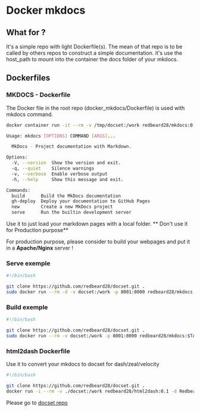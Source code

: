 <h1>
  <span>Docker mkdocs</span>
</h1>

## What for ?
It's a simple repo with light Dockerfile(s).
The mean of that repo is to be called by others repos to construct a simple documentation.
it's use the host_path to mount into the container the docs folder of your mkdocs.

## Dockerfiles

### MKDOCS - Dockerfile

The Docker file in the root repo (docker_mkdocs/Dockerfile) is used with mkdocs command.

```bash
docker container run -it --rm -v /tmp/docset:/work redbeard28/mkdocs:0.1 -h

Usage: mkdocs [OPTIONS] COMMAND [ARGS]...

  MkDocs - Project documentation with Markdown.

Options:
  -V, --version  Show the version and exit.
  -q, --quiet    Silence warnings
  -v, --verbose  Enable verbose output
  -h, --help     Show this message and exit.

Commands:
  build      Build the MkDocs documentation
  gh-deploy  Deploy your documentation to GitHub Pages
  new        Create a new MkDocs project
  serve      Run the builtin development server

```

Use it to just load your markdown pages with a local folder.
** Don't use it for Production purpose** 

For production purpose, please consider to build your webpages and put it in a **Apache/Nginx** server !


### Serve exemple

```bash
#!/bin/bash

git clone https://github.com/redbeard28/docset.git .
sudo docker run --rm -d -v docset:/work -p 8001:8000 redbeard28/mkdocs:$TAG serve -a 0.0.0.0:8000
```

### Build exemple

```bash
#!/bin/bash

git clone https://github.com/redbeard28/docset.git .
sudo docker run --rm -v docset:/work -p 8001:8000 redbeard28/mkdocs:$TAG build
```

### html2dash Dockerfile

Use it to convert your mkdocs to docset for dash/zeal/velocity
```bash
#!/bin/bash

git clone https://github.com/redbeard28/docset.git .
docker run -i --rm -v ./docset:/work redbeard28/html2dash:0.1 -d Redbeard28 -i redbeard28/docset:1.0 -m html

```
Please go to [docset repo](https://github.com/redbeard28/docset.git)